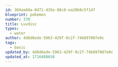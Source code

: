 ```yaml
---
id: 304aa84a-8d71-435e-88c6-ea20b8c5f147
blueprint: pokemon
number: 370
title: Luvdisc
types:
  - water
author: 4d8d6ede-5963-429f-9c2f-74b897007e0c
tags:
  - basic
updated_by: 4d8d6ede-5963-429f-9c2f-74b897007e0c
updated_at: 1716488658
---
```

